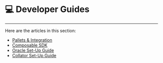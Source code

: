 # **💻** Developer Guides

---

Here are the articles in this section:
- [Pallets & Integration](./developer-guides/pallets-overview.md)
- [Composable SDK](./developer-guides/composable-sdk.md)
- [Oracle Set-Up Guide](developer-guides/oracle-set-up-guide.md)
- [Collator Set-Up Guide](./developer-guides/collator-set-up-guide.md)